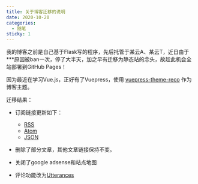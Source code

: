 ```yaml
---
title: 关于博客迁移的说明
date: 2020-10-20
categories:
  - 随笔
sticky: 1
---
```


我的博客之前是自己基于Flask写的程序，先后托管于某云A、某云T，近日由于\*\*\*原因被ban一次，停了大半天，加之早有迁移为静态站的念头，故趁此机会全站部署到GitHub Pages！

因为最近在学习Vue.js，正好有了Vuepress，使用 [vuepress-theme-reco](https://vuepress-theme-reco.recoluan.com/) 作为博客主题。

迁移结果：

- 订阅链接更新如下：

  - [RSS](https://blog.saintic.com/rss.xml)
  - [Atom](https://blog.saintic.com/feed.atom) 
  - [JSON](https://blog.saintic.com/feed.json)

- 删除了部分文章，其他文章链接保持不变。

- 关闭了google adsense和站点地图

- 评论功能改为[Utterances](https://utteranc.es)

<Utterances/>
